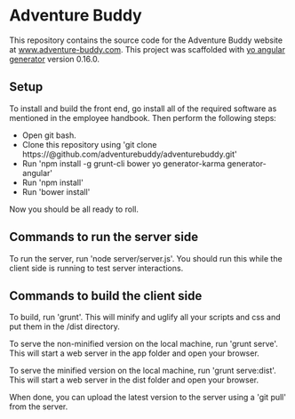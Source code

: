 # Adventure Buddy

This repository contains the source code for the Adventure Buddy website at www.adventure-buddy.com.  This project was scaffolded with [yo angular generator](https://github.com/yeoman/generator-angular) version 0.16.0.

## Setup

To install and build the front end, go install all of the required software as mentioned in the employee handbook.  Then perform the following steps:

* Open git bash.
* Clone this repository using 'git clone https://<username>@github.com/adventurebuddy/adventurebuddy.git'
* Run 'npm install -g grunt-cli bower yo generator-karma generator-angular'
* Run 'npm install'
* Run 'bower install'

Now you should be all ready to roll.

## Commands to run the server side

To run the server, run 'node server/server.js'.  You should run this while the client side is running to test server interactions.

## Commands to build the client side

To build, run 'grunt'.  This will minify and uglify all your scripts and css and put them in the /dist directory.

To serve the non-minified version on the local machine, run 'grunt serve'.  This will start a web server in the app folder and open your browser.

To serve the minified version on the local machine, run 'grunt serve:dist'.  This will start a web server in the dist folder and open your browser.

When done, you can upload the latest version to the server using a 'git pull' from the server.